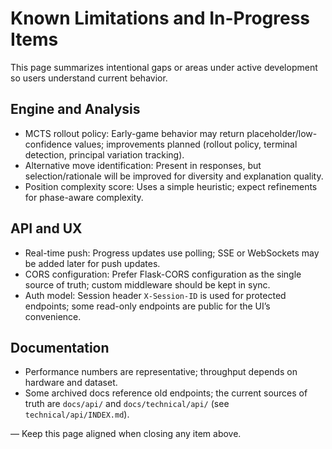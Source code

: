 # Known Limitations and In-Progress Items

This page summarizes intentional gaps or areas under active development so users understand current behavior.

## Engine and Analysis
- MCTS rollout policy: Early-game behavior may return placeholder/low-confidence values; improvements planned (rollout policy, terminal detection, principal variation tracking).
- Alternative move identification: Present in responses, but selection/rationale will be improved for diversity and explanation quality.
- Position complexity score: Uses a simple heuristic; expect refinements for phase-aware complexity.

## API and UX
- Real-time push: Progress updates use polling; SSE or WebSockets may be added later for push updates.
- CORS configuration: Prefer Flask-CORS configuration as the single source of truth; custom middleware should be kept in sync.
- Auth model: Session header `X-Session-ID` is used for protected endpoints; some read-only endpoints are public for the UI’s convenience.

## Documentation
- Performance numbers are representative; throughput depends on hardware and dataset.
- Some archived docs reference old endpoints; the current sources of truth are `docs/api/` and `docs/technical/api/` (see `technical/api/INDEX.md`).

—
Keep this page aligned when closing any item above.
